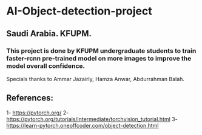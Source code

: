 # AI-Object-detection-project
## Saudi Arabia. KFUPM.

### This project is done by KFUPM undergraduate students to train faster-rcnn pre-trained model on more images to improve the model overall confidence. 

Specials thanks to Ammar Jazairly, Hamza Anwar, Abdurrahman Balah. 

## References:
1- https://pytorch.org/
2- https://pytorch.org/tutorials/intermediate/torchvision_tutorial.html
3- https://learn-pytorch.oneoffcoder.com/object-detection.html
